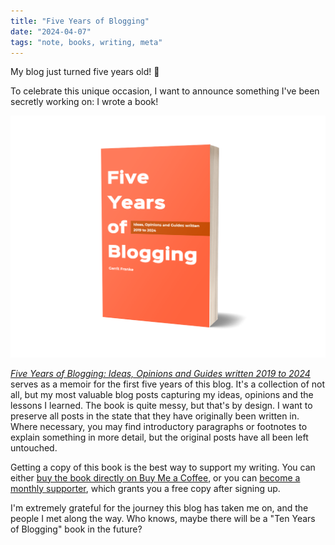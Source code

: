 ```yaml
---
title: "Five Years of Blogging"
date: "2024-04-07"
tags: "note, books, writing, meta"
---
```


My blog just turned five years old! 🎉

To celebrate this unique occasion, I want to announce something I've been secretly working on: I wrote a book!

![The cover of Five Years of Blogging](/assets/five-years-of-blogging-cover-3d.png)

[_Five Years of Blogging: Ideas, Opinions and Guides written 2019 to 2024_](https://www.buymeacoffee.com/garrit/e/233695) serves as a memoir for the first five years of this blog. It's a collection of not all, but my most valuable blog posts capturing my ideas, opinions and the lessons I learned. The book is quite messy, but that's by design. I want to preserve all posts in the state that they have originally been written in. Where necessary, you may find introductory paragraphs or footnotes to explain something in more detail, but the original posts have all been left untouched.

Getting a copy of this book is the best way to support my writing. You can either [buy the book directly on Buy Me a Coffee](https://www.buymeacoffee.com/garrit/extras), or you can [become a monthly supporter](https://www.buymeacoffee.com/garrit/membership), which grants you a free copy after signing up.

I'm extremely grateful for the journey this blog has taken me on, and the people I met along the way. Who knows, maybe there will be a "Ten Years of Blogging" book in the future?
